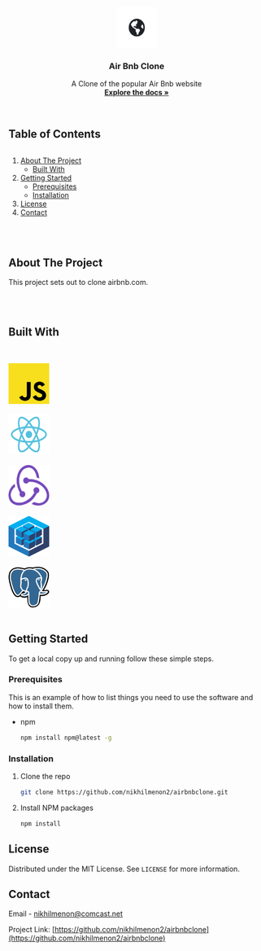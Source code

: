<!-- PROJECT LOGO -->
<br />
<p align="center">
  <a href="https://github.com/nikhilmenon2/airbnbclone">
    <img src="images/logo.png" alt="Logo" width="80" height="80">
  </a>

  <h3 align="center">Air Bnb Clone</h3>

  <p align="center">
    A Clone of the popular Air Bnb website
    <br />
    <a href="https://github.com/nikhilmenon2/airbnbclone"><strong>Explore the docs »</strong></a>
    <br />
    <br />

  </p>
</p>

<!-- TABLE OF CONTENTS -->

  <summary><h2 style="display: inline-block">Table of Contents</h2></summary>
  <ol>
    <li>
      <a href="#about-the-project">About The Project</a>
      <ul>
        <li><a href="#built-with">Built With</a></li>
      </ul>
    </li>
    <li>
      <a href="#getting-started">Getting Started</a>
      <ul>
        <li><a href="#prerequisites">Prerequisites</a></li>
        <li><a href="#installation">Installation</a></li>
      </ul>
    </li>
    <li><a href="#license">License</a></li>
    <li><a href="#contact">Contact</a></li>
  </ol>
  
<br>
<br>

<!-- ABOUT THE PROJECT -->

## About The Project

This project sets out to clone airbnb.com.

<br><br/>

## Built With

<br>

<p align="left">
  <a href="https://www.javascript.com/">
    <img src="images/javascript.svg" alt="Javascript" width="80" height="80">
  </a>
<br>
<br>
  <a href="https://reactjs.org/">
    <img src="images/react.svg" alt="React" width="80" height="80">
  </a>
<br>  
<br>
    <a href="https://redux.js.org/">
    <img src="images/redux.svg" alt="Redux" width="80" height="80">
  </a>
<br>  
<br>
    <a href="https://sequelize.org/">
    <img src="images/sequelize.svg" alt="Sequelize" width="80" height="80">
  </a>
<br>  
<br>
    <a href="https://www.postgresql.org/">
    <img src="images/postgresql.svg" alt="Logo" width="80" height="80">
  </a>
<br> 
<br>

<p/>

<!-- GETTING STARTED -->

## Getting Started

To get a local copy up and running follow these simple steps.

### Prerequisites

This is an example of how to list things you need to use the software and how to install them.

- npm
  ```sh
  npm install npm@latest -g
  ```

### Installation

1. Clone the repo
   ```sh
   git clone https://github.com/nikhilmenon2/airbnbclone.git
   ```
2. Install NPM packages
   ```sh
   npm install
   ```

<!-- LICENSE -->

## License

Distributed under the MIT License. See `LICENSE` for more information.

<!-- CONTACT -->

## Contact

Email - nikhilmenon@comcast.net

Project Link: [https://github.com/nikhilmenon2/airbnbclone](https://github.com/nikhilmenon2/airbnbclone)
